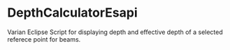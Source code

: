 # DepthCalculatorEsapi
Varian Eclipse Script for displaying depth and effective depth of a selected referece point for beams.

